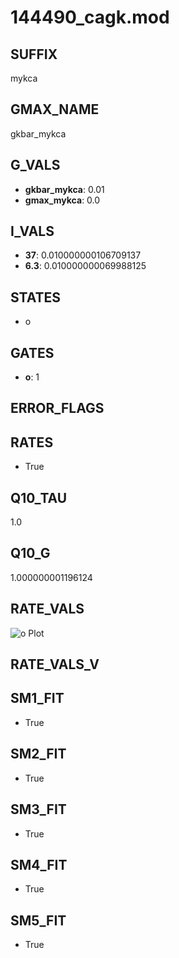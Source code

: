 # 144490_cagk.mod

## SUFFIX

mykca

## GMAX_NAME

gkbar_mykca

## G_VALS

- **gkbar_mykca**: 0.01
- **gmax_mykca**: 0.0

## I_VALS

- **37**: 0.010000000106709137
- **6.3**: 0.010000000069988125

## STATES

- o

## GATES

- **o**: 1

## ERROR_FLAGS


## RATES

- True

## Q10_TAU

1.0

## Q10_G

1.000000001196124

## RATE_VALS

![o Plot](/Users/pbozelos/Dropbox/icg-Chai-Panos/supermodels/output_markdown_files/KCa/144490_cagk.mod/images/o.png)

## RATE_VALS_V

## SM1_FIT

- True

## SM2_FIT

- True

## SM3_FIT

- True

## SM4_FIT

- True

## SM5_FIT

- True

